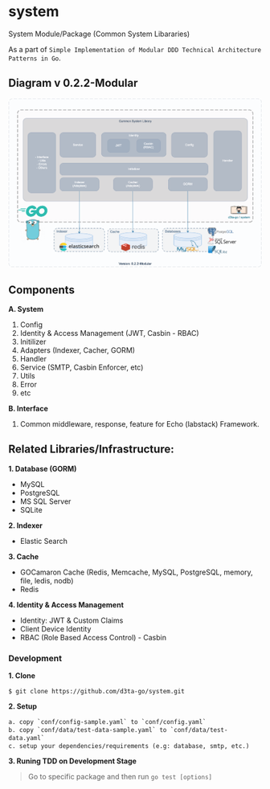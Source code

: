 # system

System Module/Package (Common System Libararies)

As a part of `Simple Implementation of Modular DDD Technical Architecture Patterns in Go`.

## Diagram v 0.2.2-Modular

![DDD-Technical-Architecture-Patterns-Golang-0.2.2-Common System Libraries](docs/img/DDD-Technical-Architecture-Patterns-Golang-0.2.2-Common_System_Libraries.png)

## Components

**A. System**

1. Config
2. Identity & Access Management (JWT, Casbin - RBAC)
3. Initilizer
4. Adapters (Indexer, Cacher, GORM)
5. Handler
6. Service (SMTP, Casbin Enforcer, etc)
7. Utils
8. Error
9. etc

**B. Interface**

1. Common middleware, response, feature for Echo (labstack) Framework.

## Related Libraries/Infrastructure:

**1. Database (GORM)**

- MySQL
- PostgreSQL
- MS SQL Server
- SQLite

**2. Indexer**

- Elastic Search

**3. Cache**

- GOCamaron Cache (Redis, Memcache, MySQL, PostgreSQL, memory, file, ledis, nodb)
- Redis

**4. Identity & Access Management**

- Identity: JWT & Custom Claims
- Client Device Identity
- RBAC (Role Based Access Control) - Casbin

### Development

**1. Clone**

```shell
$ git clone https://github.com/d3ta-go/system.git
```

**2. Setup**

```
a. copy `conf/config-sample.yaml` to `conf/config.yaml`
b. copy `conf/data/test-data-sample.yaml` to `conf/data/test-data.yaml`
c. setup your dependencies/requirements (e.g: database, smtp, etc.)
```

**3. Runing TDD on Development Stage**

> Go to specific package and then run `go test [options]`
